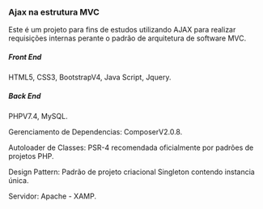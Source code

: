 <h3>Ajax na estrutura MVC</h3>
<p>Este é um projeto para fins de estudos utilizando AJAX para realizar requisições internas perante o padrão de arquitetura de software MVC.</p>
<h5>Front End</h5>
<p>HTML5, CSS3, BootstrapV4, Java Script, Jquery.</p>
<h5>Back End</h5>
<p>PHPV7.4, MySQL.</p>
<p>Gerenciamento de Dependencias: ComposerV2.0.8.</p>
<p>Autoloader de Classes: PSR-4 recomendada oficialmente por padrões de projetos PHP.</p>
<p>Design Pattern: Padrão de projeto criacional Singleton contendo instancia única.</p>
<p>Servidor: Apache - XAMP.</p>

